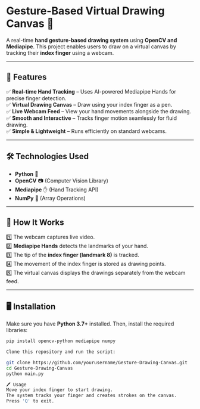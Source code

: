 # Gesture-Based Virtual Drawing Canvas 🎨  

A real-time **hand gesture-based drawing system** using **OpenCV and Mediapipe**. This project enables users to draw on a virtual canvas by tracking their **index finger** using a webcam.  

---

## 🚀 Features  

✅ **Real-time Hand Tracking** – Uses AI-powered Mediapipe Hands for precise finger detection.  
✅ **Virtual Drawing Canvas** – Draw using your index finger as a pen.  
✅ **Live Webcam Feed** – View your hand movements alongside the drawing.  
✅ **Smooth and Interactive** – Tracks finger motion seamlessly for fluid drawing.  
✅ **Simple & Lightweight** – Runs efficiently on standard webcams.  

---

## 🛠️ Technologies Used  

- **Python** 🐍  
- **OpenCV** 📷 (Computer Vision Library)  
- **Mediapipe** ✋ (Hand Tracking API)  
- **NumPy** 🔢 (Array Operations)  

---

## 📌 How It Works  

1️⃣ The webcam captures live video.  
2️⃣ **Mediapipe Hands** detects the landmarks of your hand.  
3️⃣ The tip of the **index finger (landmark 8)** is tracked.  
4️⃣ The movement of the index finger is stored as drawing points.  
5️⃣ The virtual canvas displays the drawings separately from the webcam feed.  

---

## 🖥️ Installation  

Make sure you have **Python 3.7+** installed. Then, install the required libraries:  

```bash
pip install opencv-python mediapipe numpy

Clone this repository and run the script:

git clone https://github.com/yourusername/Gesture-Drawing-Canvas.git
cd Gesture-Drawing-Canvas
python main.py

🖊️ Usage
Move your index finger to start drawing.
The system tracks your finger and creates strokes on the canvas.
Press 'Q' to exit.



